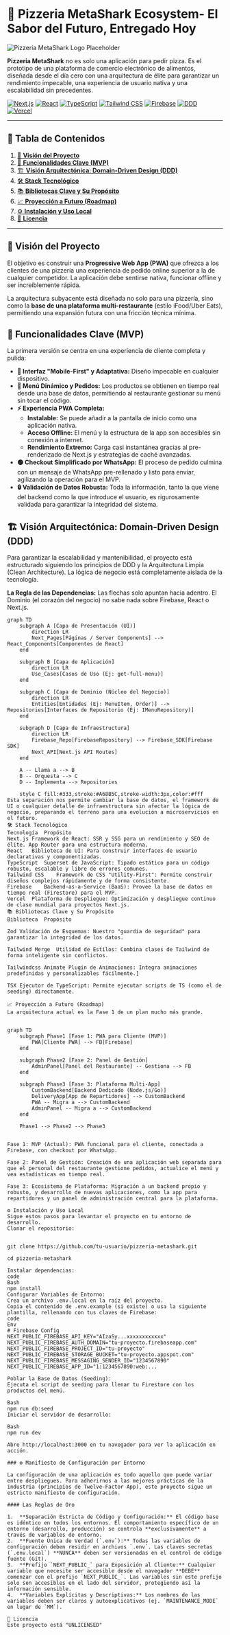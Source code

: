 # 🍕 Pizzeria MetaShark Ecosystem- El Sabor del Futuro, Entregado Hoy

![Pizzeria MetaShark Logo Placeholder](https://via.placeholder.com/1200x630/1A202C/FFFFFF?text=Pizzeria%20MetaShark)

**Pizzeria MetaShark** no es solo una aplicación para pedir pizza. Es el prototipo de una plataforma de comercio electrónico de alimentos, diseñada desde el día cero con una arquitectura de élite para garantizar un rendimiento impecable, una experiencia de usuario nativa y una escalabilidad sin precedentes.

[![Next.js](https://img.shields.io/badge/Next.js-14.2-black?style=for-the-badge&logo=next.js&logoColor=white)](https://nextjs.org/)
[![React](https://img.shields.io/badge/React-18-blue?style=for-the-badge&logo=react&logoColor=white)](https://react.dev/)
[![TypeScript](https://img.shields.io/badge/TypeScript-5-blue?style=for-the-badge&logo=typescript&logoColor=white)](https://www.typescriptlang.org/)
[![Tailwind CSS](https://img.shields.io/badge/Tailwind_CSS-3-cyan?style=for-the-badge&logo=tailwind-css&logoColor=white)](https://tailwindcss.com/)
[![Firebase](https://img.shields.io/badge/Firebase-10-orange?style=for-the-badge&logo=firebase&logoColor=white)](https://firebase.google.com/)
[![DDD](https://img.shields.io/badge/Architecture-DDD-purple?style=for-the-badge&logo=data:image/svg+xml;base64,PHN2ZyB4bWxucz0iaHR0cDovL3d3dy53My5vcmcvMjAwMC9zdmciIHZpZXdCb3g9IjAgMCAyNCAyNCI+PHBhdGggZmlsbD0id2hpdGUiIGQ9Ik0xMiAyQzYuNDggMiAyIDYuNDggMiAxMnM0LjQ4IDEwIDEwIDEwIDEwLTQuNDggMTAtMTBTMTcuNTIgMiAxMiAyem0wIDE4Yy00LjQxIDAtOC0zLjU5LTgtOHMzLjU5LTggOC04IDggMy41OSA4IDh6bS0xLTguNWg0djJoLTR2LTJ6bS00IDBoNHYyaC00di0yem0yIDJoMnYyaC0ydi0yem0yLTZoMnYyaC0ydi0yeiIvPjwvc3ZnPg==)](https://martinfowler.com/bliki/DomainDrivenDesign.html)
[![Vercel](https://img.shields.io/badge/Deploy-Vercel-black?style=for-the-badge&logo=vercel&logoColor=white)](https://vercel.com/)

---

## 📜 Tabla de Contenidos

1.  [🌟 **Visión del Proyecto**](#-visión-del-proyecto)
2.  [🚀 **Funcionalidades Clave (MVP)**](#-funcionalidades-clave-mvp)
3.  [🏗️ **Visión Arquitectónica: Domain-Driven Design (DDD)**](#️-visión-arquitectónica-domain-driven-design-ddd)
4.  [🛠️ **Stack Tecnológico**](#️-stack-tecnológico)
5.  [📚 **Bibliotecas Clave y Su Propósito**](#-bibliotecas-clave-y-su-propósito)
6.  [📈 **Proyección a Futuro (Roadmap)**](#-proyección-a-futuro-roadmap)
7.  [⚙️ **Instalación y Uso Local**](#️-instalación-y-uso-local)
8.  [📄 **Licencia**](#-licencia)

---

## 🌟 Visión del Proyecto

El objetivo es construir una **Progressive Web App (PWA)** que ofrezca a los clientes de una pizzería una experiencia de pedido online superior a la de cualquier competidor. La aplicación debe sentirse nativa, funcionar offline y ser increíblemente rápida.

La arquitectura subyacente está diseñada no solo para una pizzería, sino como la **base de una plataforma multi-restaurante** (estilo iFood/Uber Eats), permitiendo una expansión futura con una fricción técnica mínima.

## 🚀 Funcionalidades Clave (MVP)

La primera versión se centra en una experiencia de cliente completa y pulida:

- **📱 Interfaz "Mobile-First" y Adaptativa:** Diseño impecable en cualquier dispositivo.
- **🛒 Menú Dinámico y Pedidos:** Los productos se obtienen en tiempo real desde una base de datos, permitiendo al restaurante gestionar su menú sin tocar el código.
- **⚡ Experiencia PWA Completa:**
  - **Instalable:** Se puede añadir a la pantalla de inicio como una aplicación nativa.
  - **Acceso Offline:** El menú y la estructura de la app son accesibles sin conexión a internet.
  - **Rendimiento Extremo:** Carga casi instantánea gracias al pre-renderizado de Next.js y estrategias de caché avanzadas.
- **🟢 Checkout Simplificado por WhatsApp:** El proceso de pedido culmina con un mensaje de WhatsApp pre-rellenado y listo para enviar, agilizando la operación para el MVP.
- **🔒 Validación de Datos Robusta:** Toda la información, tanto la que viene del backend como la que introduce el usuario, es rigurosamente validada para garantizar la integridad del sistema.

## 🏗️ Visión Arquitectónica: Domain-Driven Design (DDD)

Para garantizar la escalabilidad y mantenibilidad, el proyecto está estructurado siguiendo los principios de DDD y la Arquitectura Limpia (Clean Architecture). La lógica de negocio está completamente aislada de la tecnología.

**La Regla de las Dependencias:** Las flechas solo apuntan hacia adentro. El Dominio (el corazón del negocio) no sabe nada sobre Firebase, React o Next.js.

```mermaid
graph TD
    subgraph A [Capa de Presentación (UI)]
        direction LR
        Next_Pages[Páginas / Server Components] --> React_Components[Componentes de React]
    end

    subgraph B [Capa de Aplicación]
        direction LR
        Use_Cases[Casos de Uso (Ej: get-full-menu)]
    end

    subgraph C [Capa de Dominio (Núcleo del Negocio)]
        direction LR
        Entities[Entidades (Ej: MenuItem, Order)] --> Repositories[Interfaces de Repositorio (Ej: IMenuRepository)]
    end

    subgraph D [Capa de Infraestructura]
        direction LR
        Firebase_Repo[FirebaseRepository] --> Firebase_SDK[Firebase SDK]
        Next_API[Next.js API Routes]
    end

    A -- Llama a --> B
    B -- Orquesta --> C
    D -- Implementa --> Repositories

    style C fill:#333,stroke:#A68B5C,stroke-width:3px,color:#fff
Esta separación nos permite cambiar la base de datos, el framework de UI o cualquier detalle de infraestructura sin afectar la lógica de negocio, preparando el terreno para una evolución a microservicios en el futuro.
🛠️ Stack Tecnológico
Tecnología	Propósito
Next.js	Framework de React: SSR y SSG para un rendimiento y SEO de élite. App Router para una estructura moderna.
React	Biblioteca de UI: Para construir interfaces de usuario declarativas y componentizadas.
TypeScript	Superset de JavaScript: Tipado estático para un código robusto, escalable y libre de errores comunes.
Tailwind CSS	Framework de CSS "Utility-First": Permite construir diseños complejos rápidamente y de forma consistente.
Firebase	Backend-as-a-Service (BaaS): Provee la base de datos en tiempo real (Firestore) para el MVP.
Vercel	Plataforma de Despliegue: Optimización y despliegue continuo de clase mundial para proyectos Next.js.
📚 Bibliotecas Clave y Su Propósito
Biblioteca	Propósito

Zod	Validación de Esquemas: Nuestro "guardia de seguridad" para garantizar la integridad de los datos.

Tailwind Merge	Utilidad de Estilos: Combina clases de Tailwind de forma inteligente sin conflictos.

Tailwindcss Animate	Plugin de Animaciones: Integra animaciones predefinidas y personalizables fácilmente.]

TSX	Ejecutor de TypeScript: Permite ejecutar scripts de TS (como el de seeding) directamente.

📈 Proyección a Futuro (Roadmap)
La arquitectura actual es la Fase 1 de un plan mucho más grande.


graph TD
    subgraph Phase1 [Fase 1: PWA para Cliente (MVP)]
        PWA[Cliente PWA] --> FB[Firebase]
    end

    subgraph Phase2 [Fase 2: Panel de Gestión]
        AdminPanel[Panel del Restaurante] -- Gestiona --> FB
    end

    subgraph Phase3 [Fase 3: Plataforma Multi-App]
        CustomBackend[Backend Dedicado (Node.js/Go)]
        DeliveryApp[App de Repartidores] --> CustomBackend
        PWA -- Migra a --> CustomBackend
        AdminPanel -- Migra a --> CustomBackend
    end

    Phase1 --> Phase2 --> Phase3


Fase 1: MVP (Actual): PWA funcional para el cliente, conectada a Firebase, con checkout por WhatsApp.

Fase 2: Panel de Gestión: Creación de una aplicación web separada para que el personal del restaurante gestione pedidos, actualice el menú y vea estadísticas en tiempo real.

Fase 3: Ecosistema de Plataforma: Migración a un backend propio y robusto, y desarrollo de nuevas aplicaciones, como la app para repartidores y un panel de administración central para la plataforma.

⚙️ Instalación y Uso Local
Sigue estos pasos para levantar el proyecto en tu entorno de desarrollo.
Clonar el repositorio:


git clone https://github.com/tu-usuario/pizzeria-metashark.git

cd pizzeria-metashark

Instalar dependencias:
code
Bash
npm install
Configurar Variables de Entorno:
Crea un archivo .env.local en la raíz del proyecto.
Copia el contenido de .env.example (si existe) o usa la siguiente plantilla, rellenando con tus claves de Firebase:
code
Env
# Firebase Config
NEXT_PUBLIC_FIREBASE_API_KEY="AIzaSy...xxxxxxxxxxxx"
NEXT_PUBLIC_FIREBASE_AUTH_DOMAIN="tu-proyecto.firebaseapp.com"
NEXT_PUBLIC_FIREBASE_PROJECT_ID="tu-proyecto"
NEXT_PUBLIC_FIREBASE_STORAGE_BUCKET="tu-proyecto.appspot.com"
NEXT_PUBLIC_FIREBASE_MESSAGING_SENDER_ID="1234567890"
NEXT_PUBLIC_FIREBASE_APP_ID="1:1234567890:web:...

Poblar la Base de Datos (Seeding):
Ejecuta el script de seeding para llenar tu Firestore con los productos del menú.

Bash
npm run db:seed
Iniciar el servidor de desarrollo:

Bash
npm run dev

Abre http://localhost:3000 en tu navegador para ver la aplicación en acción.

### ⚙️ Manifiesto de Configuración por Entorno

La configuración de una aplicación es todo aquello que puede variar entre despliegues. Para adherirnos a las mejores prácticas de la industria (principios de Twelve-Factor App), este proyecto sigue un estricto manifiesto de configuración.

#### Las Reglas de Oro

1.  **Separación Estricta de Código y Configuración:** El código base es idéntico en todos los entornos. El comportamiento específico de un entorno (desarrollo, producción) se controla **exclusivamente** a través de variables de entorno.
2.  **Fuente Única de Verdad (`.env`):** Todas las variables de configuración deben residir en archivos `.env`. Las claves secretas (`.env.local`) **NUNCA** deben ser versionadas en el control de código fuente (Git).
3.  **Prefijo `NEXT_PUBLIC_` para Exposición al Cliente:** Cualquier variable que necesite ser accesible desde el navegador **DEBE** comenzar con el prefijo `NEXT_PUBLIC_`. Las variables sin este prefijo solo son accesibles en el lado del servidor, protegiendo así la información sensible.
4.  **Variables Explícitas y Descriptivas:** Los nombres de las variables deben ser claros y autoexplicativos (ej. `MAINTENANCE_MODE` en lugar de `MM`).

📄 Licencia
Este proyecto está "UNLICENSED"
```
